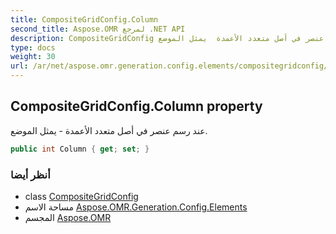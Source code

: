 ```yaml
---
title: CompositeGridConfig.Column
second_title: Aspose.OMR لمرجع .NET API
description: CompositeGridConfig ملكية. عند رسم عنصر في أصل متعدد الأعمدة  يمثل الموضع.
type: docs
weight: 30
url: /ar/net/aspose.omr.generation.config.elements/compositegridconfig/column/
---
```

## CompositeGridConfig.Column property

عند رسم عنصر في أصل متعدد الأعمدة - يمثل الموضع.

```csharp
public int Column { get; set; }
```

### أنظر أيضا

* class [CompositeGridConfig](../)
* مساحة الاسم [Aspose.OMR.Generation.Config.Elements](../../compositegridconfig/)
* المجسم [Aspose.OMR](../../../)


